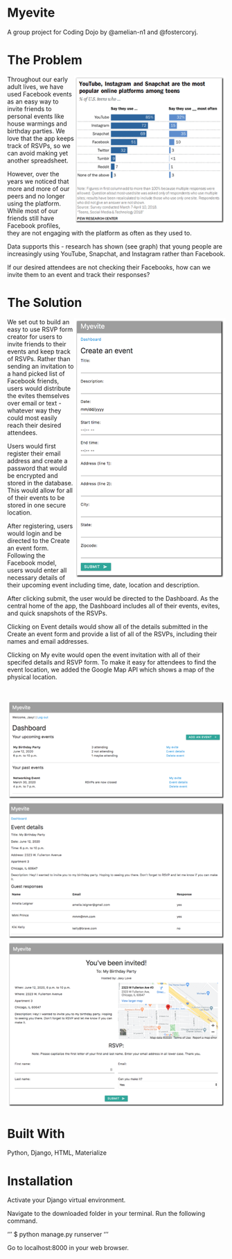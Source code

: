 # Myevite

A group project for Coding Dojo by @amelian-n1 and @fostercoryj.

# The Problem

<img align="right" src="/images/facebook_data.png" width="350" />

Throughout our early adult lives, we have used Facebook events as an easy way to invite friends to personal events like house warmings and birthday parties. We love that the app keeps track of RSVPs, so we can avoid making yet another spreadsheet.

However, over the years we noticed that more and more of our peers and no longer using the platform. While most of our friends still have Facebook profiles, they are not engaging with the platform as often as they used to.

Data supports this - research has shown (see graph) that young people are increasingly using YouTube, Snapchat, and Instagram rather than Facebook.

If our desired attendees are not checking their Facebooks, how can we invite them to an event and track their responses?

# The Solution


<img align="right" src="/images/event_form.png" width="350" />

We set out to build an easy to use RSVP form creator for users to invite friends to their events and keep track of RSVPs. Rather than sending an invitation to a hand picked list of Facebook friends, users would distribute the evites themselves over email or text - whatever way they could most easily reach their desired attendees.

Users would first register their email address and create a password that would be encrypted and stored in the database. This would allow for all of their events to be stored in one secure location.

After registering, users would login and be directed to the Create an event form. Following the Facebook model, users would enter all necessary details of their upcoming event including time, date, location and description.

After clicking submit, the user would be directed to the Dashboard. As the central home of the app, the Dashboard includes all of their events, evites, and quick snapshots of the RSVPs.

Clicking on Event details would show all of the details submitted in the Create an event form and provide a list of all of the RSVPs, including their names and email addresses.

Clicking on My evite would open the event invitation with all of their specifed details and RSVP form. To make it easy for attendees to find the event location, we added the Google Map API which shows a map of the physical location.

<br>

<p align="middle">
  <img src="/images/dashboard.png" width="600" />
  <img src="/images/event_details.png" width="600" />
  <img src="/images/RSVP.png" width="600" />
</p>

# Built With
Python, Django, HTML, Materialize

# Installation
Activate your Django virtual environment.

Navigate to the downloaded folder in your terminal. Run the following command.

‘’’ $ python manage.py runserver ‘’’

Go to localhost:8000 in your web browser.
